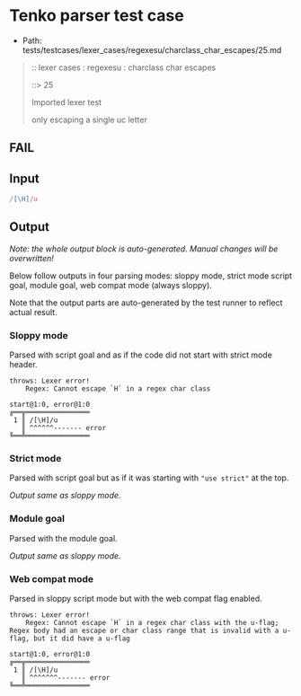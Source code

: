 # Tenko parser test case

- Path: tests/testcases/lexer_cases/regexesu/charclass_char_escapes/25.md

> :: lexer cases : regexesu : charclass char escapes
>
> ::> 25
>
> Imported lexer test
>
> only escaping a single uc letter

## FAIL

## Input

`````js
/[\H]/u
`````

## Output

_Note: the whole output block is auto-generated. Manual changes will be overwritten!_

Below follow outputs in four parsing modes: sloppy mode, strict mode script goal, module goal, web compat mode (always sloppy).

Note that the output parts are auto-generated by the test runner to reflect actual result.

### Sloppy mode

Parsed with script goal and as if the code did not start with strict mode header.

`````
throws: Lexer error!
    Regex: Cannot escape `H` in a regex char class

start@1:0, error@1:0
╔══╦════════════════
 1 ║ /[\H]/u
   ║ ^^^^^^------- error
╚══╩════════════════

`````

### Strict mode

Parsed with script goal but as if it was starting with `"use strict"` at the top.

_Output same as sloppy mode._

### Module goal

Parsed with the module goal.

_Output same as sloppy mode._

### Web compat mode

Parsed in sloppy script mode but with the web compat flag enabled.

`````
throws: Lexer error!
    Regex: Cannot escape `H` in a regex char class with the u-flag; Regex body had an escape or char class range that is invalid with a u-flag, but it did have a u-flag

start@1:0, error@1:0
╔══╦════════════════
 1 ║ /[\H]/u
   ║ ^^^^^^^------- error
╚══╩════════════════

`````

